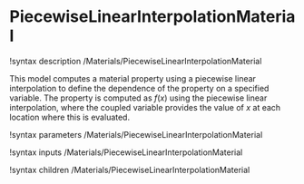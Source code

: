 # PiecewiseLinearInterpolationMaterial
!syntax description /Materials/PiecewiseLinearInterpolationMaterial

This model computes a material property using a piecewise linear interpolation to define the dependence of the property on a specified variable.  The property is computed as $f(x)$ using the piecewise linear interpolation, where the coupled variable provides the value of $x$ at each location where this is evaluated.

!syntax parameters /Materials/PiecewiseLinearInterpolationMaterial

!syntax inputs /Materials/PiecewiseLinearInterpolationMaterial

!syntax children /Materials/PiecewiseLinearInterpolationMaterial
